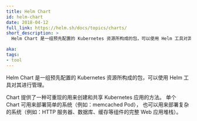 ```yaml
---
title: Helm Chart
id: helm-chart
date: 2018-04-12
full_link: https://helm.sh/docs/topics/charts/
short_description: >
  Helm Chart 是一组预先配置的 Kubernetes 资源所构成的包，可以使用 Helm 工具对其进行管理。

aka: 
tags:
- tool
---
```


Helm Chart 是一组预先配置的 Kubernetes 资源所构成的包，可以使用 Helm 工具对其进行管理。


Chart 提供了一种可重现的用来创建和共享 Kubernetes 应用的方法。
单个 Chart 可用来部署简单的系统（例如：memcached Pod），
也可以用来部署复杂的系统（例如：HTTP 服务器、数据库、缓存等组件的完整 Web 应用堆栈）。
